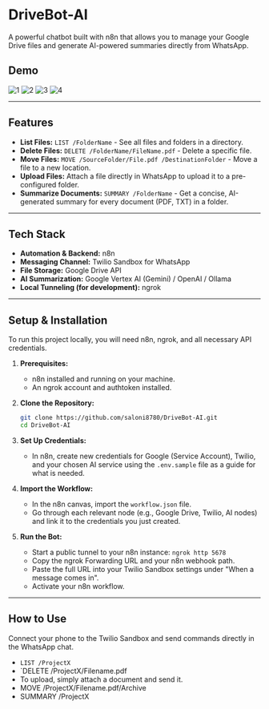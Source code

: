 # DriveBot-AI

A powerful chatbot built with n8n that allows you to manage your Google Drive files and generate AI-powered summaries directly from WhatsApp.

## Demo
![1](https://github.com/user-attachments/assets/0b8a86ff-19a5-4300-8e23-99911d1695f3)
![2](https://github.com/user-attachments/assets/1af11494-4185-4c5a-8b54-a9c2281b88d8)
![3](https://github.com/user-attachments/assets/7a71198b-cdb8-40c8-a510-1f334a29de0d)
![4](https://github.com/user-attachments/assets/bae8ff46-411d-449c-a9d6-a021cfbb963c)

---

## Features

- **List Files:** `LIST /FolderName` - See all files and folders in a directory.
- **Delete Files:** `DELETE /FolderName/FileName.pdf` - Delete a specific file.
- **Move Files:** `MOVE /SourceFolder/File.pdf /DestinationFolder` - Move a file to a new location.
- **Upload Files:** Attach a file directly in WhatsApp to upload it to a pre-configured folder.
- **Summarize Documents:** `SUMMARY /FolderName` - Get a concise, AI-generated summary for every document (PDF, TXT) in a folder.

---

## Tech Stack

- **Automation & Backend:** n8n 
- **Messaging Channel:** Twilio Sandbox for WhatsApp
- **File Storage:** Google Drive API
- **AI Summarization:** Google Vertex AI (Gemini) / OpenAI / Ollama
- **Local Tunneling (for development):** ngrok

---

## Setup & Installation

To run this project locally, you will need n8n, ngrok, and all necessary API credentials.

1.  **Prerequisites:**
    - n8n installed and running on your machine.
    - An ngrok account and authtoken installed.

2.  **Clone the Repository:**
    ```bash
    git clone https://github.com/saloni8780/DriveBot-AI.git
    cd DriveBot-AI
    ```

3.  **Set Up Credentials:**
    - In n8n, create new credentials for Google (Service Account), Twilio, and your chosen AI service using the `.env.sample` file as a guide for what is needed.

4.  **Import the Workflow:**
    - In the n8n canvas, import the `workflow.json` file.
    - Go through each relevant node (e.g., Google Drive, Twilio, AI nodes) and link it to the credentials you just created.

5.  **Run the Bot:**
    - Start a public tunnel to your n8n instance: `ngrok http 5678`
    - Copy the ngrok Forwarding URL and your n8n webhook path.
    - Paste the full URL into your Twilio Sandbox settings under "When a message comes in".
    - Activate your n8n workflow.

---

## How to Use

Connect your phone to the Twilio Sandbox and send commands directly in the WhatsApp chat.

- `LIST /ProjectX`
- `DELETE /ProjectX/Filename.pdf
- To upload, simply attach a document and send it.
- MOVE /ProjectX/Filename.pdf/Archive
- SUMMARY /ProjectX
